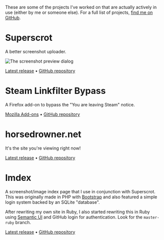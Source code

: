 These are some of the projects I've worked on that are actually actively in use (either by me or someone else). For a full list of projects, [find me on GitHub](https://github.com/horsedrowner).



Superscrot
==========

A better screenshot uploader.

![The screenshot preview dialog](http://s.horsedrowner.net/Superscrot/PreviewDialog.png)

[Latest release](https://github.com/horsedrowner/Superscrot/releases/latest)
&bull; [GitHub repository](https://github.com/horsedrowner/Superscrot)



Steam Linkfilter Bypass
=======================

A Firefox add-on to bypass the "You are leaving Steam" notice.

[Mozilla Add-ons](https://addons.mozilla.org/en-US/firefox/addon/steam-linkfilter-bypass/)
&bull; [GitHub repository](https://github.com/horsedrowner/BypassLinkfilter)



horsedrowner.net
================

It's the site you're viewing right now!

[Latest release](http://horsedrowner.net)
&bull; [GitHub repository](https://github.com/horsedrowner/horsedrowner.net)



Imdex
=====

A screenshot/image index page that I use in conjunction with Superscrot. This 
was originally made in PHP with [Bootstrap] and also featured a simple login 
system backed by an SQLite "database". 

After rewriting my own site in Ruby, I also started rewriting this in Ruby 
using [Semantic UI] and GitHub login for authentication. Look for the 
`master-ruby` branch.

[Latest release](http://s.horsedrowner.net)
&bull; [GitHub repository](https://github.com/horsedrowner/Imdex)

  [Bootstrap]: http://getbootstrap.com/
  [Semantic UI]: http://semantic-ui.com/
